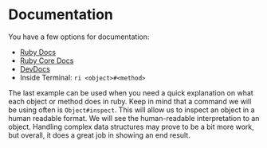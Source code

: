 Documentation
=============
You have a few options for documentation:

- [Ruby Docs](http://www.ruby-doc.org/)
- [Ruby Core Docs](http://ruby-doc.org/core-2.1.2/)
- [DevDocs](http://devdocs.io/ruby/)
- Inside Terminal: `ri <object>#<method>`

The last example can be used when you need a quick explanation on what each
object or method does in ruby. Keep in mind that a command we will be using
often is `Object#inspect`. This will allow us to inspect an object in a human
readable format. We will see the human-readable interpretation to an object.
Handling complex data structures may prove to be a bit more work, but overall,
it does a great job in showing an end result.
